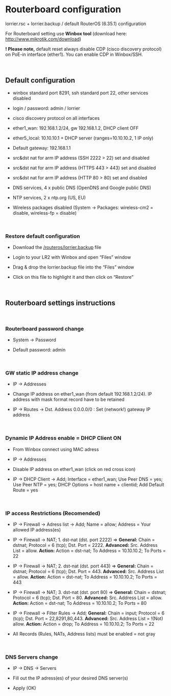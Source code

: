 Routerboard configuration
=========================

lorrier.rsc + lorrier.backup / default RouterOS (6.35.1) configuration

For Routerboard setting use **Winbox tool** (download here:
<http://www.mikrotik.com/download>)

**! Please note,** default reset always disable CDP (cisco discovery protocol)
on PoE-in interface (ether1). You can enable CDP in Winbox/SSH.

 

Default configuration
---------------------

-   winbox standard port 8291, ssh standard port 22, other services disabled

-   login / password: admin / lorrier

-   cisco discovery protocol on all interfaces

-   ether1\_wan: 192.168.1.2/24, gw 192.168.1.2, DHCP client OFF

-   ether5\_local: 10.10.10.1 + DHCP server (ranges=10.10.10.2, 1 IP only)

-   Default gateway: 192.168.1.1

-   src&dst nat for arm IP address (SSH 2222 \> 22) set and disabled

-   src&dst nat for arm IP address (HTTPS 443 \> 443) set and disabled

-   src&dst nat for arm IP address (HTTP 80 \> 80) set and disabled

-   DNS services, 4 x public DNS (OpenDNS and Google public DNS)

-   NTP services, 2 x ntp.org (US, EU)

-   Wireless packages disabled (System -\> Packages: wireless-cm2 = disable,
    wireless-fp = disable)

 

### Restore default configuration

-   Download the
    [/routeros/lorrier.backup](https://github.com/lorriercom/lorrier-lr2/blob/master/routeros/)
    file

-   Login to your LR2 with Winbox and open “Files” window

-   Drag & drop the lorrier.backup file into the “Files” window

-   Click on this file to highlight it and then click on “Restore”

 

Routerboard settings instructions
---------------------------------

 

### Routerboard password change

-   System -\> Password

-   Default password: admin

 

### GW static IP address change

-   IP -\> Addresses

-   Change IP address on ether1\_wan (from default 192.168.1.2/24). IP address
    with mask format record have to be retained

-   IP -\> Routes -\> Dst. Address 0.0.0.0/0 : Set (network!) gateway IP address

 

### Dynamic IP Address enable = DHCP Client ON

-   From Winbox connect using MAC adress

-   IP -\> Addresses

-   Disable IP address on ether1\_wan (click on red cross icon)

-   IP -\> DHCP Client -\> Add; Interface = ether1\_wan; Use Peer DNS = yes; Use
    Peer NTP = yes; DHCP Options = host name + clientid; Add Default Route = yes

 

### IP access Restrictions (Recomended)

-   IP -\> Firewall -\> Adress list -\> Add; Name = allow; Address = Your
    allowed IP address(es)

-   IP -\> Firewall -\> NAT; 1. dst-nat (dst. port 2222) =\> **General:** Chain
    = dstnat; Protocol = 6 (tcp); Dst. Port = 2222. **Advanced:** Src. Address
    List = allow. **Action:** Action = dst-nat; To Address = 10.10.10.2; To
    Ports = 22

-   IP -\> Firewall -\> NAT; 2. dst-nat (dst. port 443) =\> **General:** Chain =
    dstnat; Protocol = 6 (tcp); Dst. Port = 443. **Advanced:** Src. Address List
    = allow. **Action:** Action = dst-nat; To Address = 10.10.10.2; To Ports =
    443

-   IP -\> Firewall -\> NAT; 3. dst-nat (dst. port 80) =\> **General:** Chain =
    dstnat; Protocol = 6 (tcp); Dst. Port = 80. **Advanced:** Src. Address List
    = allow. **Action:** Action = dst-nat; To Address = 10.10.10.2; To Ports =
    80

-   IP -\> Firewall -\> Filter Rules -\> Add; **General:** Chain = input;
    Protocol = 6 (tcp); Dst. Port = 22,8291,80,443. **Advanced:** Src. Address
    List = !(Not) allow. **Action:** Action = drop; To Address = 10.10.10.2; To
    Ports = 22

-   All Records (Rules, NATs, Address lists) must be enabled = not gray

 

### DNS Servers change

-   IP -\> DNS -\> Servers

-   Fill out the IP adress(es) of your desired DNS server(s)

-   Apply (OK)
